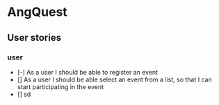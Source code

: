 # AngQuest

## User stories

### user

- [-] As a user I should be able to register an event
- [] As a user I should be able select an event from a list, so that I can start participating in the event
- [] sd